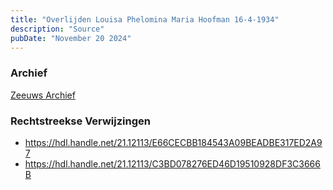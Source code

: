 ```yaml
---
title: "Overlijden Louisa Phelomina Maria Hoofman 16-4-1934"
description: "Source"
pubDate: "November 20 2024"
---
```


### Archief
[Zeeuws Archief](https://www.zeeuwsarchief.nl/)

### Rechtstreekse Verwijzingen
- https://hdl.handle.net/21.12113/E66CECBB184543A09BEADBE317ED2A97
- https://hdl.handle.net/21.12113/C3BD078276ED46D19510928DF3C3666B